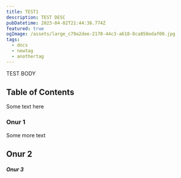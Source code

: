 ```yaml
---
title: TEST1
description: TEST DESC
pubDatetime: 2023-04-02T21:44:36.774Z
featured: true
ogImage: /assets/large_c79a2dee-2170-44c3-a618-8ca858edaf00.jpg
tags:
  - docs
  - newtag
  - anothertag
---
```

T﻿EST BODY

## Table of Contents

S﻿ome text here

### O﻿nur 1

S﻿ome more text

## O﻿nur 2

##### O﻿nur 3